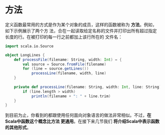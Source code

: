 方法
================================================================================
定义函数最常用的方式是作为某个对象的成员，这样的函数被称为 **方法**。例如，如下示例展示了两个方
法，合在一起读取给定名称的文件并打印出所有超过指定长度的行。在被打印的每一行之前都加上该行所在的
文件名：
```scala
import scala.io.Source

object LongLines {
    def processFile(filename: String, width: Int) = {
        val source = Source.fromFile(filename)
        for (line ← source.getLines())
            processLine(filename, width, line)
    }
    
    private def processLine(filename: String, width: Int, line: String) = {
        if (line.length > width)
            println(filename + ": " + line.trim)
    }
}
```
到目前为止，你看到的都跟使用任何面向对象语言的做法非常相似。不过，**在Scala中函数这个概念比方法
更通用**。在接下来几节我们 **将介绍Scala中表示函数的其他形式**。
